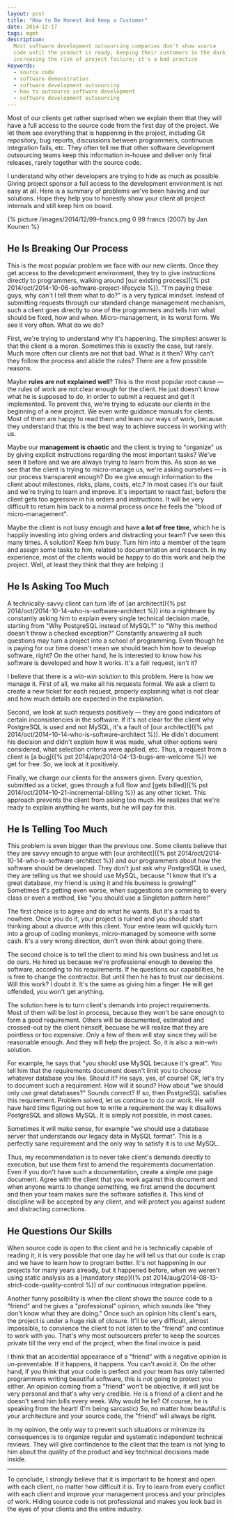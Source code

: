 ```yaml
---
layout: post
title: "How to Be Honest And Keep a Customer"
date: 2014-12-17
tags: mgmt
description:
  Most software development outsourcing companies don't show source
  code until the product is ready, keeping their customers in the dark,
  increasing the risk of project failure; it's a bad practice
keywords:
  - source code
  - software demonstration
  - software development outsourcing
  - how to outsource software development
  - software development outsourcing
---
```


Most of our clients get rather suprised when we explain them that
they will have a full access to the source code from the first day
of the project. We let them see everything that is happening in
the project, including Git repository, bug reports, discussions
between programmers, continuous integration fails, etc.
They often tell me that other software development outsourcing teams
keep this information in-house and deliver only final releases,
rarely together with the source code.

I understand why other developers are trying to hide as much as possible.
Giving project sponsor a full access to the development environment
is not easy at all. Here is a summary
of problems we've been having and our solutions. Hope they help you
to honestly show your client all project internals and still keep him on board.

<!--more-->

{% picture /images/2014/12/99-francs.png 0 99 francs (2007) by Jan Kounen %}

## He Is Breaking Our Process

This is the most popular problem we face with our new clients. Once they
get access to the development environment, they try to give instructions
directly to programmers, walking around
[our existing process]({% pst 2014/oct/2014-10-06-software-project-lifecycle %}).
"I'm paying these guys, why can't I tell them what to do?" is a very typical mindset.
Instead of submitting requests through our standard change management mechanism,
such a client goes directly to one of the programmers and tells him what
should be fixed, how and when. Micro-management, in its worst form.
We see it very often. What do we do?

First, we're trying to understand why it's happening. The simpliest answer
is that the client is a moron. Sometimes this is exactly the case, but rarely. Much more
often our clients are not that bad. What is it then? Why can't they follow
the process and abide the rules? There are a few possible reasons.

Maybe **rules are not explained well**?
This is the most popular root cause &mdash; the rules of work are not clear
enough for the client. He just doesn't know what he is supposed to do, in order
to submit a request and get it implemented. To prevent this, we're trying to educate
our clients in the beginning of a new project. We even write guidance
manuals for clients. Most of them are happy to read them and learn our
ways of work, because they understand that this is the best way to achieve
success in working with us.

Maybe our **management is chaotic** and the client is trying to "organize"
us by giving explicit instructions regarding the most important tasks? We've
seen it before and we are always trying to learn from this. As soon as
we see that the client is trying to micro-manage us, we're asking
ourselves &mdash; is our process transparent enough? Do we give enough
information to the client about milestones, risks, plans, costs, etc.?
In most cases it's our fault and we're trying to learn and improve.
It's important to react fast, before the client gets too agressive in his
orders and instructions. It will be very difficult to return him back to a normal
process once he feels the "blood of micro-management".

Maybe the client is not busy enough and have **a lot of free time**, which he
is happily investing into giving orders and distracting your team? I've seen
this many times. A solution? Keep him busy. Turn him into a member of the
team and assign some tasks to him, related to documentation and research. In
my experience, most of the clients would be happy to do this work and help the
project. Well, at least they think that they are helping :)

## He Is Asking Too Much

A technically-savvy client can turn life of
[an architect]({% pst 2014/oct/2014-10-14-who-is-software-architect %})
into a nightmare by constantly asking him to explain every
single technical decision made, starting from "Why PostgreSQL instead of MySQL?"
to "Why this method doesn't throw a checked exception?" Constantly answering
all such questions may turn a project into a school of programming.
Even though he is paying for our time doesn't mean we should teach him
how to develop software, right? On the other hand, he is interested to know
how _his_ software is developed and how it works. It's a fair request, isn't it?

I believe that there is a _win-win_ solution to this problem. Here is how we
manage it. First of all, we make all his requests formal. We ask
a client to create a new ticket for each request, properly explaining
what is not clear and how much details are expected in the explanation.

Second, we look at such requests positively &mdash; they
are good indicators of certain inconsistencies in the software. If it's
not clear for the client why PostgreSQL is used and not MySQL, it's a fault
of [our architect]({% pst 2014/oct/2014-10-14-who-is-software-architect %}).
He didn't document his decision and didn't explain
how it was made, what other options were considered, what selection criteria
were applied, etc. Thus, a request from a client is [a bug]({% pst 2014/apr/2014-04-13-bugs-are-welcome %})
we get for free. So, we look at it positively.

Finally, we charge our clients for the answers given. Every question, submitted
as a ticket, goes through a full flow and
[gets billed]({% pst 2014/oct/2014-10-21-incremental-billing %})
as any other ticket. This
approach prevents the client from asking too much. He realizes that we're
ready to explain anything he wants, but he will pay for this.

## He Is Telling Too Much

This problem is even bigger than the previous one. Some clients
believe that they are savvy enough to argue with
[our architect]({% pst 2014/oct/2014-10-14-who-is-software-architect %})
and our programmers about how the software should be developed. They don't just
ask why PostgreSQL is used, they are telling us that we should use MySQL,
because "I know that it's a great database, my friend is using it and his
business is growing!" Sometimes it's getting even worse, when suggestions
are comming to every class or even a method, like "you should use
a Singleton pattern here!"

The first choice is to agree and do what he wants. But it's a road to nowhere.
Once you do it, your project is ruined and you should start thinking
about a divorce with this client. Your entire team will quickly turn into
a group of coding monkeys, micro-managed by someone with some cash. It's a very
wrong direction, don't even think about going there.

The second choice is to tell the client to mind his own business and let
us do ours. He hired us because we're professional enough to develop the
software, according to his requirements. If he questions our capabilities,
he is free to change the contractor. But until then he has
to trust our decisions. Will this work? I doubt it. It's the same as
giving him a finger. He will get offended, you won't get anything.

The solution here is to turn client's demands into project requirements.
Most of them will be lost in process, because they won't be sane enough
to form a good requirement. Others will be documented, estimated and crossed-out
by the client himself, becuase he will realize that they are pointless or too expensive. Only
a few of them will stay since they will be reasonable enough. And they will
help the project. So, it is also a _win-win_ solution.

For example, he says that "you should use MySQL because it's great". You tell
him that the requirements document doesn't limit you to choose whatever
database you like. Should it? He says, yes, of course! OK, let's try to
document such a requirement. How will it sound? How about "we should only
use great databases?" Sounds correct? If so, then PostgreSQL satisfies this
requirement. Problem solved, let us continue to do our work. He will have
hard time figuring out how to write a requirement the way it disallows
PostgreSQL and allows MySQL. It is simply not possible, in most cases.

Sometimes it will make sense, for example "we should use a database server
that understands our legacy data in MySQL format". This is a perfectly sane
requirement and the only way to satisfy it is to use MySQL.

Thus, my recommendation is to never take client's demands directly to execution,
but use them first to amend the requirements documentation. Even if you don't
have such a documentation, create a simple one page document. Agree with the
client that you work against this document and when anyone wants to change
something, we first amend the document and then your team makes sure the
software satisfies it. This kind of discipline will be accepted by any client,
and will protect you against sudent and distracting corrections.

## He Questions Our Skills

When source code is open to the client and he is technically capable
of reading it, it is very possible that one day he will tell us that
our code is crap and we have to learn how to program better. It's not
happening in our projects for many years already, but it happened before,
when we weren't using static analysis as a [mandatory step]({% pst 2014/aug/2014-08-13-strict-code-quality-control %})
of our continuous integration pipeline.

Another funny possibility is when the client shows the source code to a "friend"
and he gives a "professional" opinion, which sounds like "they don't know what they
are doing." Once such an opinion hits client's ears, the project is under
a huge risk of closure. It'll be very difficult, almost impossible,
to convience the client to not listen to the "friend" and continue
to work with you. That's why most outsourcers prefer to keep the sources
private till the very end of the project, when the final invoice is paid.

I think that an accidential appearance of a "friend" with a negative opinion
is un-preventable. If it happens, it happens. You can't avoid it.
On the other hand, if you think that your code is perfect and your team
has only tallented programmers writing beautiful software, this is not
going to protect you either. An opinion coming from a "friend" won't be objective,
it will just be very personal and that's why very credible. He is a friend
of a client and he doesn't send him bills every week. Why would he lie?
Of course, he is speaking from the heart! (I'm being sarcastic) So, no matter
how beautiful is your architecture and your source code, the "friend" will
always be right.

In my opinion, the only way to prevent such situations or minimize its
consequences is to organize regular and systematic independent technical
reviews. They will give confindence to the client that the team
is not lying to him about the quality of the product and key technical
decisions made inside.

<hr/>

To conclude, I strongly believe that it is important to be honest
and open with each client, no matter how difficult it is. Try to
learn from every conflict with each client and improve your management
process and your principles of work. Hiding source code is not
professional and makes you look bad in the eyes of your clients and
the entire industry.


